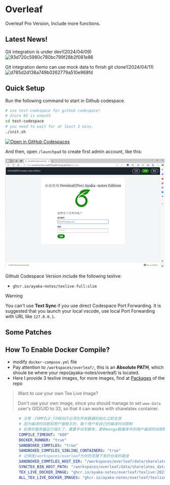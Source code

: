 # Overleaf
Overleaf Pro Version, Include more functions.

## Latest News!

Git integration is under dev!(2024/04/09)
![93d720c5980c780bc799f28b2f081e86](https://github.com/ayaka-notes/overleaf/assets/84625273/7b2d00bd-fe6f-44de-9e1b-df213ae95d7a)

Git integration demo can use mock data to finish git clone!(2024/04/11)
![d785d2d138a749b0262779a510e968fd](https://github.com/ayaka-notes/overleaf/assets/84625273/cb443d10-3586-40ec-b16d-ac402f167825)


## Quick Setup 
Run the following command to start in Github codespace.
```bash
# use test-codespace for github codespace!
# 2core 8G is enouth
cd test-codespace
# you need to wait for at least 3 mins. 
./init.sh
```

[![Open in GitHub Codespaces](https://github.com/codespaces/badge.svg)](https://codespaces.new/ayaka-notes/overleaf)

And then, open `/launchpad` to create first admin account, like this:

![](./image/launchpad.png)

Github Codespace Version include the following texlive:
- `ghcr.io/ayaka-notes/texlive-full:slim`

> [!WARNING]
> You can't use **Text Sync** if you use direct Codespace Port Forwarding. It is suggested that you launch your local vscode, use local Port Forwarding with URL like `127.0.0.1`.


## Some Patches


## How To Enable Docker Compile?
- modify `docker-compose.yml` file
- Pay attention to `/workspaces/overleaf/`, this is an **Absolute PATH**, which shoule be where your repo(ayaka-notes/overleaf) is located.
- Here I provide 3 texlive images, for more images, find at [Packages](https://github.com/orgs/ayaka-notes/packages/container/package/overleaf%2Ftexlive) of the repo

> Want to use your own Tex Live Image?
>
> Don't use your own image, since you should manage to set `www-data` user's GID/UID to 33, so that it can works with sharelatex container.

```yaml
      # 注意：COMPILE_TIMEOUT必须在所有数据初始化之前生效
      # 因为编译时间是和用户强相关的，每个用户有自己的编译时间限制
      # 如果你服务器运行很久了，需要手动写脚本，更新mongo数据库中的用户编译时间限制
      COMPILE_TIMEOUT: "600"
      DOCKER_RUNNER: "true"
      SANDBOXED_COMPILES: "true"
      SANDBOXED_COMPILES_SIBLING_CONTAINERS: "true"
      # 记得改/workspaces/overleaf为你的克隆下来的仓库的路径
      SANDBOXED_COMPILES_HOST_DIR: "/workspaces/overleaf/data/sharelatex_data/data/compiles"
      SYNCTEX_BIN_HOST_PATH: "/workspaces/overleaf/data/sharelatex_data/bin" 
      TEX_LIVE_DOCKER_IMAGE: "ghcr.io/ayaka-notes/overleaf/texlive:2023"
      ALL_TEX_LIVE_DOCKER_IMAGES: "ghcr.io/ayaka-notes/overleaf/texlive:2023,ghcr.io/ayaka-notes/overleaf/texlive:2022,ghcr.io/ayaka-notes/overleaf/texlive:2021"

```
